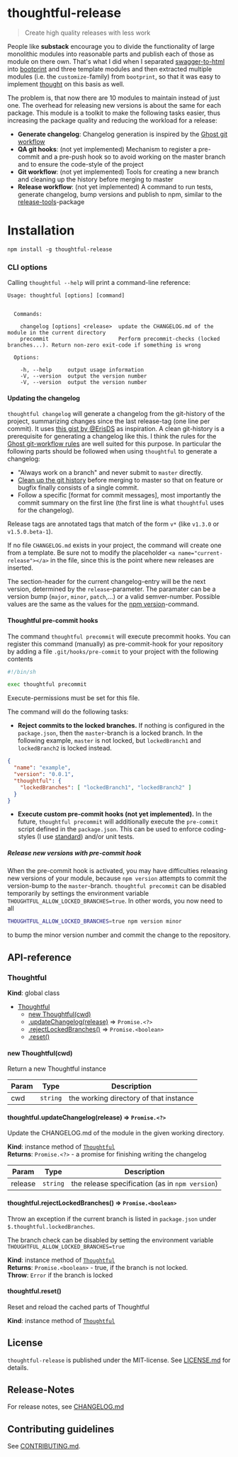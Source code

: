 # thoughtful-release

> Create high quality releases with less work

People like **substack** encourage you to divide 
the functionality of large monolithic modules into reasonable parts and publish each of those as module on 
there own. That's what I did when I separated [swagger-to-html](https://npmjs.com/package/swagger-to-html) into [bootprint](https://npmjs.com/package/bootprint) and three
template modules and then extracted multiple modules (i.e. the `customize-`family) from `bootprint`, so that
it was easy to implement [thought](https://npmjs.com/package/thought) on this basis as well. 

The problem is, that now there are 10 modules to maintain instead of just one. The overhead for releasing new 
versions is about the same for each package. This module is a toolkit to make the following tasks easier, thus
increasing the package quality and reducing the workload for a release:

* **Generate changelog**: Changelog generation is inspired by the [Ghost git workflow](https://github.com/TryGhost/Ghost/wiki/Git-workflow)
* **QA git hooks**: (not yet implemented) Mechanism to register a pre-commit and a pre-push hook so to
    avoid working on the master branch and to ensure the code-style of the project
* **Git workflow**: (not yet implemented) Tools for creating a new branch and cleaning up the history before merging to master
* **Release workflow**: (not yet implemented) A command to run tests, generate changelog, bump versions and publish to npm,
    similar to the [release-tools](https://npmjs.com/package/release-tools)-package


# Installation

```
npm install -g thoughtful-release
```

### CLI options

Calling `thoughtful --help` will print a command-line reference:

```
Usage: thoughtful [options] [command]


  Commands:

    changelog [options] <release>  update the CHANGELOG.md of the module in the current directory
    precommit                      Perform precommit-checks (locked branches...). Return non-zero exit-code if something is wrong

  Options:

    -h, --help     output usage information
    -V, --version  output the version number
    -V, --version  output the version number
```

#### Updating the changelog

`thoughtful changelog` will generate a changelog from the git-history of the project,
summarizing changes since the last release-tag (one line per commit). It uses 
[this gist by @ErisDS](https://gist.github.com/ErisDS/23fcb4d2047829ec80f4)
as inspiration. A clean git-history is a prerequisite for generating a changelog like this.
I think the rules for the [Ghost git-workflow rules](https://github.com/TryGhost/Ghost/wiki/Git-workflow)
are well suited for this purpose.
In particular the following parts should be followed when using `thoughtful` to generate a changelog:

* "Always work on a branch" and never submit to `master` directly.
* [Clean up the git history](https://github.com/TryGhost/Ghost/wiki/Git-workflow#clean-up-history) 
  before merging to master so that on feature or bugfix finally consists of a single commit.
* Follow a specific [format for commit messages], most importantly the commit summary on the first line
  (the first line is what `thoughtful` uses for the changelog).

Release tags are annotated tags that match of the form `v*` (like `v1.3.0` or `v1.5.0.beta-1`).

If no file `CHANGELOG.md` exists in your project, the command will create one from a template. 
Be sure not to modify the placeholder `<a name="current-release"></a>` in the file, since this 
is the point where new releases are inserted.

The section-header for the current changelog-entry will be the next version, determined by the `release`-parameter.
The paramater can be a version bump (`major`, `minor`, `patch`,...) or a valid semver-number. Possible values
are the same as the values for the [npm version](https://docs.npmjs.com/cli/version)-command.

#### Thoughtful pre-commit hooks

The command `thoughtful precommit` will execute precommit hooks. You can register this command (manually) 
as pre-commit-hook for your repository by adding a file `.git/hooks/pre-commit` to your project with 
the following contents

```bash
#!/bin/sh

exec thoughtful precommit
```

Execute-permissions must be set for this file.

The command will do the following tasks:

* **Reject commits to the locked branches.** If nothing is configured in the `package.json`, then the 
  `master`-branch is a locked branch. In the following example, `master` is not locked, but `lockedBranch1`
  and `lockedBranch2` is locked instead.

```json
{
  "name": "example",
  "version": "0.0.1",
  "thoughtful": {
    "lockedBranches": [ "lockedBranch1", "lockedBranch2" ]
  }
}
```


* **Execute custom pre-commit hooks (not yet implemented).** In the future, `thoughtful precommit` will additionally
  execute the `pre-commit` script defined in the `package.json`. This can be used to enforce coding-styles
  (I use [standard](https://npmjs.com/package/standard)) and/or unit tests.

##### Release new versions with pre-commit hook

When the pre-commit hook is activated, you may have difficulties releasing new versions of your module, because
`npm version` attempts to commit the version-bump to the `master`-branch. `thoughtful precommit` can be disabled
temporarily by settings the environment variable `THOUGHTFUL_ALLOW_LOCKED_BRANCHES=true`. 
In other words, you now need to all

```bash
THOUGHTFUL_ALLOW_LOCKED_BRANCHES=true npm version minor
```

to bump the minor version number and commit the change to the repository.

##  API-reference

<a name="Thoughtful"></a>
### Thoughtful
**Kind**: global class  

* [Thoughtful](#Thoughtful)
  * [new Thoughtful(cwd)](#new_Thoughtful_new)
  * [.updateChangelog(release)](#Thoughtful+updateChangelog) ⇒ <code>Promise.&lt;?&gt;</code>
  * [.rejectLockedBranches()](#Thoughtful+rejectLockedBranches) ⇒ <code>Promise.&lt;boolean&gt;</code>
  * [.reset()](#Thoughtful+reset)

<a name="new_Thoughtful_new"></a>
#### new Thoughtful(cwd)
Return a new Thoughtful instance


| Param | Type | Description |
| --- | --- | --- |
| cwd | <code>string</code> | the working directory of that instance |

<a name="Thoughtful+updateChangelog"></a>
#### thoughtful.updateChangelog(release) ⇒ <code>Promise.&lt;?&gt;</code>
Update the CHANGELOG.md of the module in the given working directory.

**Kind**: instance method of <code>[Thoughtful](#Thoughtful)</code>  
**Returns**: <code>Promise.&lt;?&gt;</code> - a promise for finishing writing the changelog  

| Param | Type | Description |
| --- | --- | --- |
| release | <code>string</code> | the release specification (as in `npm version`) |

<a name="Thoughtful+rejectLockedBranches"></a>
#### thoughtful.rejectLockedBranches() ⇒ <code>Promise.&lt;boolean&gt;</code>
Throw an exception if the current branch is listed in `package.json` under
`$.thoughtful.lockedBranches`.

The branch check can be disabled by setting the environment variable
`THOUGHTFUL_ALLOW_LOCKED_BRANCHES=true`

**Kind**: instance method of <code>[Thoughtful](#Thoughtful)</code>  
**Returns**: <code>Promise.&lt;boolean&gt;</code> - true, if the branch is not locked.  
**Throw**: <code>Error</code> if the branch is locked  
<a name="Thoughtful+reset"></a>
#### thoughtful.reset()
Reset and reload the cached parts of Thoughtful

**Kind**: instance method of <code>[Thoughtful](#Thoughtful)</code>  



## License

`thoughtful-release` is published under the MIT-license. 
See [LICENSE.md](LICENSE.md) for details.

## Release-Notes
 
For release notes, see [CHANGELOG.md](CHANGELOG.md)
 
## Contributing guidelines

See [CONTRIBUTING.md](CONTRIBUTING.md).